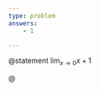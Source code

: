 ```yaml
---
type: problem
answers:
	- 1

---
```


@statement
$\displaystyle{\lim_{x\to 0} x+1}$

@
<!--stackedit_data:
eyJoaXN0b3J5IjpbMjAyNjE3OTAxMCwtMTY5NjgyMDg5MiwtMj
UzNjE5OTIzXX0=
-->